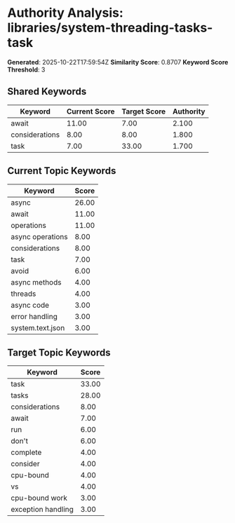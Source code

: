 # Authority Analysis: libraries/system-threading-tasks-task

**Generated**: 2025-10-22T17:59:54Z
**Similarity Score**: 0.8707
**Keyword Score Threshold**: 3

## Shared Keywords

| Keyword | Current Score | Target Score | Authority |
|---------|---------------|--------------|-----------|
| await | 11.00 | 7.00 | 2.100 |
| considerations | 8.00 | 8.00 | 1.800 |
| task | 7.00 | 33.00 | 1.700 |

## Current Topic Keywords

| Keyword | Score |
|---------|-------|
| async | 26.00 |
| await | 11.00 |
| operations | 11.00 |
| async operations | 8.00 |
| considerations | 8.00 |
| task | 7.00 |
| avoid | 6.00 |
| async methods | 4.00 |
| threads | 4.00 |
| async code | 3.00 |
| error handling | 3.00 |
| system.text.json | 3.00 |

## Target Topic Keywords

| Keyword | Score |
|---------|-------|
| task | 33.00 |
| tasks | 28.00 |
| considerations | 8.00 |
| await | 7.00 |
| run | 6.00 |
| don't | 6.00 |
| complete | 4.00 |
| consider | 4.00 |
| cpu-bound | 4.00 |
| vs | 4.00 |
| cpu-bound work | 3.00 |
| exception handling | 3.00 |

